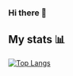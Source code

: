 ### Hi there 👋

<!--
**UdithaIshan/UdithaIshan** is a ✨ _special_ ✨ repository because its `README.md` (this file) appears on your GitHub profile.

Here are some ideas to get you started:

- 🔭 I’m currently working on ...
- 🌱 I’m currently learning ...
- 👯 I’m looking to collaborate on ...
- 🤔 I’m looking for help with ...
- 💬 Ask me about ...
- 📫 How to reach me: ...
- 😄 Pronouns: ...
- ⚡ Fun fact: ...
-->

## My stats 📊
[![Top Langs](https://github-readme-stats.vercel.app/api/top-langs/?username=UdithaIshan&show_icons=true&theme=radical)](https://github.com/anuraghazra/github-readme-stats)

<!--[![Anurag's github stats](https://github-readme-stats.vercel.app/api?username=UdithaIshan&show_icons=true&theme=radical)](https://github.com/anuraghazra/github-readme-stats)--!>

<!-- <a href="https://github.com/anuraghazra/github-readme-stats">
  <img align="left" src="https://github-readme-stats.vercel.app/api/pin/?username=anuraghazra&repo=github-readme-stats" />
</a>
<a href="https://github.com/anuraghazra/convoychat">
  <img align="left" src="https://github-readme-stats.vercel.app/api/pin/?username=anuraghazra&repo=convoychat" />
</a> --!>
